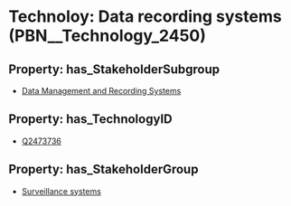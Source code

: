# Technoloy: __Data recording systems__ (PBN__Technology_2450)

## Property: has_StakeholderSubgroup

* [Data Management and Recording Systems](PBN__TechSubgroup_148)

## Property: has_TechnologyID

* [Q2473736](Q2473736)

## Property: has_StakeholderGroup

* [Surveillance systems](PBN__TechGroup_6)

